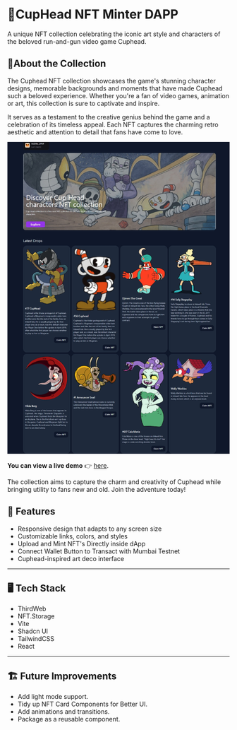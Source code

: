 # 🥤CupHead NFT Minter DAPP

A unique NFT collection celebrating the iconic art style and characters of the beloved run-and-gun video game Cuphead.

## :space_invader:About the Collection

The Cuphead NFT collection showcases the game's stunning character designs, memorable backgrounds and moments that have made Cuphead such a beloved experience. Whether you're a fan of video games, animation or art, this collection is sure to captivate and inspire.

It serves as a testament to the creative genius behind the game and a celebration of its timeless appeal. Each NFT captures the charming retro aesthetic and attention to detail that fans have come to love.

![Screenshot of Cuphead DAPP](./src/assets/cuphead_SS.png)

**You can view a live demo** :point_right: [here](https://youtu.be/RCL1IUqV5FI).

The collection aims to capture the charm and creativity of Cuphead while bringing utility to fans new and old. Join the adventure today!

## :dizzy: Features

- Responsive design that adapts to any screen size
- Customizable links, colors, and styles
- Upload and Mint NFT's Directly inside dApp
- Connect Wallet Button to Transact with Mumbai Testnet
- Cuphead-inspired art deco interface

<hr>

## :desktop_computer: Tech Stack

- ThirdWeb
- NFT.Storage
- Vite
- Shadcn UI
- TailwindCSS
- React

<hr>

## :building_construction: Future Improvements

- Add light mode support.
- Tidy up NFT Card Components for Better UI.
- Add animations and transitions.
- Package as a reusable component.
